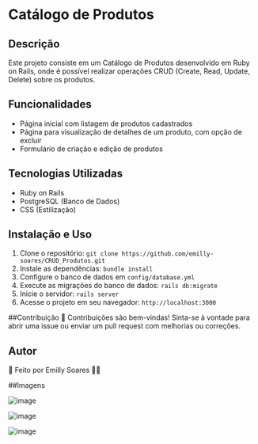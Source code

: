# Catálogo de Produtos

## Descrição
Este projeto consiste em um Catálogo de Produtos desenvolvido em Ruby on Rails, onde é possível realizar operações CRUD (Create, Read, Update, Delete) sobre os produtos.

## Funcionalidades
- Página inicial com listagem de produtos cadastrados
- Página para visualização de detalhes de um produto, com opção de excluir
- Formulário de criação e edição de produtos

## Tecnologias Utilizadas
- Ruby on Rails
- PostgreSQL (Banco de Dados)
- CSS (Estilização)

## Instalação e Uso
1. Clone o repositório: `git clone https://github.com/emilly-soares/CRUD_Produtos.git`
2. Instale as dependências: `bundle install`
3. Configure o banco de dados em `config/database.yml`
4. Execute as migrações do banco de dados: `rails db:migrate`
5. Inicie o servidor: `rails server`
6. Acesse o projeto em seu navegador: `http://localhost:3000`

##Contribuição
🤝 Contribuições são bem-vindas! Sinta-se à vontade para abrir uma issue ou enviar um pull request com melhorias ou correções.

## Autor
📝 Feito por Emilly Soares 👋🏽

##Imagens

![image](https://github.com/emilly-soares/CRUD_Produtos/assets/54116441/9159eb4f-9694-4cdf-ab0a-0054d641e9e7)

![image](https://github.com/emilly-soares/CRUD_Produtos/assets/54116441/b7080d11-dc60-4366-a15c-fbb60fd3e9e6)

![image](https://github.com/emilly-soares/CRUD_Produtos/assets/54116441/5003b8e4-170a-4980-9393-cf38ec4a6a1d)



